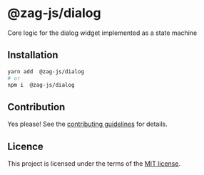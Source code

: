 # @zag-js/dialog

Core logic for the dialog widget implemented as a state machine

## Installation

```sh
yarn add  @zag-js/dialog
# or
npm i  @zag-js/dialog
```

## Contribution

Yes please! See the [contributing guidelines](https://github.com/chakra-ui/zag/blob/main/CONTRIBUTING.md) for details.

## Licence

This project is licensed under the terms of the [MIT license](https://github.com/chakra-ui/zag/blob/main/LICENSE).
